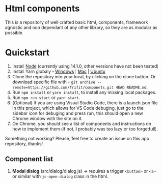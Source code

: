 # Html components
This is a repository of well crafted basic html, components, framework agnostic and non dependant of any other library, so they are as modular as possible.

# Quickstart
1. Install [Node](https://nodejs.org/en/) (currently using 14.1.0, other versions have not been tested)
2. Install Yarn globaly - [Windows](https://classic.yarnpkg.com/en/docs/install/#windows-stable) | [Mac](https://classic.yarnpkg.com/en/docs/install/#mac-stable) | [Ubuntu](https://classic.yarnpkg.com/en/docs/install/#debian-stable)
3. Clone the repository into your local, by clicking on the clone button. Or download specific file with - `git archive --remote=https://github.com/Trifit/componets.git HEAD README.md`.
4. Run `npm install` or `yarn install`, to install any missing local packages.
5. Run `npm run start` or `yarn start`.
6. (Optional) If you are using Visual Studio Code, there is a launch.json file in this project, which allows for VS Code debuging, just go to the sidebar icon for debuging and press run, this should open a new Chrome window with the site on it.
7. On Chrome, you should see a list of components and instructions on how to implement them (if not, I probably was too lazy or too forgetfull).

Something not working? Please, feel free to create an issue on this app repository, thanks!

## Component list
1. **Modal dialog** (src/dialog/dialog.js) -> requires a trigger `<button>` or `<a>` or similar with `js-open-dialog` class in the html.